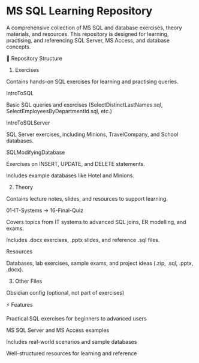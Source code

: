 # MS SQL Learning Repository

A comprehensive collection of MS SQL and database exercises, theory materials, and resources. This repository is designed for learning, practising, and referencing SQL Server, MS Access, and database concepts.

📂 Repository Structure
1. Exercises

Contains hands-on SQL exercises for learning and practising queries.

IntroToSQL

Basic SQL queries and exercises (SelectDistinctLastNames.sql, SelectEmployeesByDepartmentId.sql, etc.)

IntroToSQLServer

SQL Server exercises, including Minions, TravelCompany, and School databases.

SQLModifyingDatabase

Exercises on INSERT, UPDATE, and DELETE statements.

Includes example databases like Hotel and Minions.

2. Theory

Contains lecture notes, slides, and resources to support learning.

01-IT-Systems → 16-Final-Quiz

Covers topics from IT systems to advanced SQL joins, ER modelling, and exams.

Includes .docx exercises, .pptx slides, and reference .sql files.

Resources

Databases, lab exercises, sample exams, and project ideas (.zip, .sql, .pptx, .docx).

3. Other Files

Obsidian config (optional, not part of exercises)

⚡ Features

Practical SQL exercises for beginners to advanced users

MS SQL Server and MS Access examples

Includes real-world scenarios and sample databases

Well-structured resources for learning and reference
